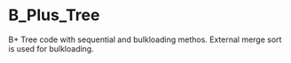 # B_Plus_Tree
B+ Tree code with sequential and bulkloading methos. External merge sort is used for bulkloading.
